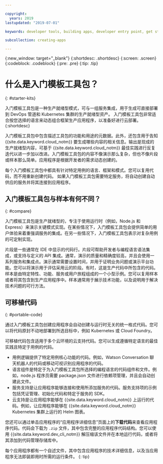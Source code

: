 ```yaml
---

copyright:
  years: 2019
lastupdated: "2019-07-01"

keywords: developer tools, building apps, developer entry point, get started coding, starter kit

subcollection: creating-apps

---
```

{:new_window: target="_blank"}
{:shortdesc: .shortdesc}
{:screen: .screen}
{:codeblock: .codeblock}
{:pre: .pre}
{:tip: .tip}

# 什么是入门模板工具包？
{: #starter-kits}

入门模板工具包是一种生产就绪型模式，可与一组服务集成，用于生成可直接部署到 DevOps 管道和 Kubernetes 集群的生产就绪型资产。
入门模板工具包非常适合按您选择的语言来动态组合框架生产应用程序，以准备好进行云部署。
{:shortdesc}

入门模板工具包中包含描述工具包的功能和用途的元数据。此外，还包含用于告知 {{site.data.keyword.cloud_notm}} 要生成哪些内容的相关信息。输出是现成的生产就绪型内容，可基于 {{site.data.keyword.cloud_notm}} 最佳实践进行反复迭代以进一步加以改进。入门模板工具包的内容不像演示那么复杂，但也不像片段或样本那么简单。应用程序是根据开发者的需求动态创建的。

每个入门模板工具包中都具有针对特定用例的语言、框架和模式。您可以复用代码，而不用重新创建代码。
如果入门模板工具包需要特定服务，将自动创建自动供应的服务并将其连接到应用程序。

## 入门模板工具包与样本有何不同？
{: #compare}

入门模板工具包是生产就绪型的，专注于使用运行时（例如，Node.js 和 Express）来演示关键模式实现。在某些情况下，入门模板工具包会提供简单的用户体验来着重强调服务的集成。在另一些情况下，入门模板工具包表示对复杂用例的可定制实现。

片段是一些通常在 IDE 中显示的代码行。片段可帮助开发者与编程语言语法集成，或支持与定义的 API 集成。通常，演示的质量和精确度较高，并且会使用一系列服务和集成点。演示通常需要设置时间，并用于证明业务问题或演示平台功能。您可以将演示用于评估采用云的阶段。有时，这是生产代码中所包含的代码。样本是由特定特性、功能、服务或用户旅程组成的一个小型示例。您可以复用样本或者将其包含到生产应用程序中。样本通常用于展示技术功能，以及说明用于解决技术问题的可行方法。

## 可移植代码
{: #portable-code}

通过入门模板工具包创建应用程序会自动创建与运行时无关的统一格式代码。您可以将代码原封不动地部署到所选目标中，例如 Kubernetes 或 Cloud Foundry。

可移植代码包含适用于多个云环境的云支持代码。您可以生成遵循特定语言的最佳实践且特定于用例的代码。 

* 用例逻辑提供了特定用例核心功能的代码。例如，Watson Conversation 聊天机器人的代码或移动可视识别应用程序的代码。
* 语言组件是特定于为入门模板工具包所选择的编程语言的代码组件和文件。例如，node.js 程序员需要 package.json 文件进行依赖项管理，并且会自动创建此文件。
* 服务支持是让应用程序能够连接和使用所添加服务的代码。服务支持项的示例包括凭证管理、初始化代码和特定于服务的 SDK。
* 云支持是让应用程序能够在 {{site.data.keyword.cloud_notm}} 上运行的代码。例如，让应用程序能够在 {{site.data.keyword.cloud_notm}} Kubernetes 集群上运行的 Helm 图表。

您还可以通过单击应用程序的“应用程序详细信息”页面上的**下载代码**来查看应用程序代码。代码会下载为 `.zip` 文件，其中包含完整的应用程序代码结构。您可以使用 {{site.data.keyword.dev_cli_notm}} 解压缩该文件并在本地运行代码，或者将其添加到代码管理存储库中。

每个应用程序都有一个自述文件，其中包含应用程序的技术详细信息，以及当应用程序无法即装即用时所需的运行条件。
{: tip}
